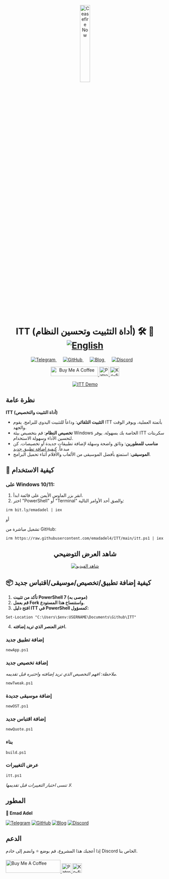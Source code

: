 <p align="center">
  <a href="https://techforpalestine.org/learn-more" rel="nofollow">
    <img src="https://raw.githubusercontent.com/Safouene1/support-palestine-banner/master/StandWithPalestine.svg" alt="Ceasefire Now" style="width:25%;">
  </a>
</p>

<h1 align="center">ITT (أداة التثبيت وتحسين النظام) 🛠️ 🚀
<div align="center">
<a href="/README.md">
  <img src="https://img.shields.io/badge/-English-green" alt="English">
</a>
</div>
</h1>

<div align="center">
    <a href="https://t.me/ittemadadel" style="margin-right: 20px;">
        <img src="https://img.shields.io/badge/Telegram-2CA5E0?style=flat&logo=telegram&logoColor=white" alt="Telegram">
    </a>
    <a href="https://github.com/emadadel4/itt" style="margin-right: 20px;">
        <img src="https://img.shields.io/badge/GitHub-181717?style=flat&logo=github&logoColor=white" alt="GitHub">
    </a>
    <a href="https://emadadel4.github.io" style="margin-right: 20px;">
        <img src="https://img.shields.io/badge/Blog-FF5722?style=flat&logo=blogger&logoColor=white" alt="Blog">
    </a>
    <a href="https://discord.gg/3eV79KgD" style="margin-right: 20px;">
        <img src="https://img.shields.io/badge/-Discord-7289da?style=flat&logo=discord&logoColor=white" alt="Discord">
    </a>
</div>

<p align="center">
<a href="https://www.buymeacoffee.com/emadadel" target="_blank"><img src="https://cdn.buymeacoffee.com/buttons/default-orange.png" alt="Buy Me A Coffee" height="30" width="150">
</a>

  <a href="https://www.patreon.com/emadadel" target="_blank">
    <img src="https://img.shields.io/badge/Patron-blue?logo=patreon" alt="Patron" height="30">
  </a>

  <a href="https://ko-fi.com/emadadel" target="_blank">
  <img src="https://img.shields.io/badge/Ko--fi-blue?logo=kofi" alt="Ko-fi" height="30">
</a>

</p>

<p align="center">
  <a target="_blank" rel="noopener noreferrer" href="https://raw.githubusercontent.com/emadadel4/ITT/main/Assets/Images/demo.PNG">
    <img src="https://raw.githubusercontent.com/emadadel4/ITT/main/Assets/Images/demo.PNG" alt="ITT Demo" style="max-width: 100%;">
  </a>
</p>

<h2>نظرة عامة</h2>

<p><strong>ITT (أداة التثبيت والتخصيص)</strong></p>

- **التثبيت التلقائي**: وداعاً للتثبيت اليدوي للبرامج. يقوم ITT بأتمتة العملية، ويوفر الوقت والجهد.
- **تخصيص النظام**: قم بتخصيص بيئة Windows الخاصة بك بسهولة. يوفر ITT سكربتات لتحسين الأداء وسهولة الاستخدام.
- **مناسب للمطورين**: وثائق واضحة وسهلة لإضافة تطبيقات جديدة أو تخصيصات. كن مبدعاً. <a href="#--how-to-add-a-new-apptweakostquote">كيفية إضافة تطبيق جديد</a>
- **الموسيقى**: استمتع بأفضل الموسيقى من الألعاب والأفلام أثناء تحميل البرامج.

<h2>🚀 كيفية الاستخدام</h2>

<h3>على Windows 10/11:</h3>
<ol>
<li>انقر بزر الماوس الأيمن على قائمة ابدأ.</li>
<li>اختر "PowerShell" أو "Terminal" والصق أحد الأوامر التالية:</li>
</ol>

<pre><code>irm bit.ly/emadadel | iex
</code></pre>

أو

<p>تشغيل مباشرة من GitHub:</p>

<pre><code>irm https://raw.githubusercontent.com/emadadel4/ITT/main/itt.ps1 | iex
</code></pre>

<div align="center">

  ## شاهد العرض التوضيحي

  [![شاهد الفيديو](https://img.youtube.com/vi/QmO82OTsU5c/hqdefault.jpg)](https://www.youtube.com/watch?v=QmO82OTsU5c)
</div>

<h2> 📦 كيفية إضافة تطبيق/تخصيص/موسيقى/اقتباس جديد</h2>
<ol>
<li><strong>تأكد من تثبيت PowerShell 7 (موصى به)</strong></li>
<li><strong>قم بعمل Fork واستنساخ هذا المستودع.</strong></li>
<li><strong>افتح دليل ITT في PowerShell كمسؤول:</strong></li>
</ol>

<pre><code>Set-Location "C:\Users\$env:USERNAME\Documents\Github\ITT"
</code></pre>

<ol start="4">
<li><strong>اختر العنصر الذي تريد إضافته.</strong></li>
</ol>

<h3>إضافة تطبيق جديد</h3>

<pre><code>newApp.ps1
</code></pre>

<h3>إضافة تخصيص جديد</h3>

<p><em>ملاحظة: افهم التخصيص الذي تريد إضافته واختبره قبل تقديمه.</em></p>

<pre><code>newTweak.ps1
</code></pre>

<h3>إضافة موسيقى جديدة</h3>

<pre><code>newOST.ps1
</code></pre>

<h3>إضافة اقتباس جديد</h3>

<pre><code>newQuote.ps1
</code></pre>

<h3>بناء</h3>

<pre><code>build.ps1
</code></pre>

<h3>عرض التغييرات</h3>
<pre><code>itt.ps1
</code></pre>

<p><em>لا تنسى اختبار التغييرات قبل تقديمها.</em></p>

<h2>المطور</h2>

<p><strong>👤 Emad Adel</strong></p>

[![Telegram](https://img.shields.io/badge/Telegram-2CA5E0?style=flat&logo=telegram&logoColor=white)](https://t.me/ittemadadel) [![GitHub](https://img.shields.io/badge/GitHub-181717?style=flat&logo=github&logoColor=white)](https://github.com/emadadel4) [![Blog](https://img.shields.io/badge/Blog-FF5722?style=flat&logo=blogger&logoColor=white)](https://emadadel4.github.io) [![Discord](https://img.shields.io/badge/-Discord-7289da?style=flat&logo=discord&logoColor=white)](https://discord.gg/3eV79KgD)

## الدعم

<p>إذا أعجبك هذا المشروع، قم بوضع ⭐️ وانضم إلى خادم Discord الخاص بنا.</p>

<a href="https://www.buymeacoffee.com/emadadel" target="_blank">
  <img src="https://cdn.buymeacoffee.com/buttons/default-orange.png" alt="Buy Me A Coffee" height="41" width="174">
</a>
<a href="https://www.patreon.com/emadadel" target="_blank">
  <img src="https://img.shields.io/badge/Patron-blue?logo=patreon" alt="Patron" height="30">
</a>
<a href="https://ko-fi.com/emadadel" target="_blank">
  <img src="https://img.shields.io/badge/Ko--fi-blue?logo=kofi" alt="Ko-fi" height="30">
</a>
